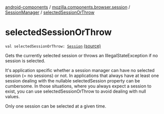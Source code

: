 [android-components](../../index.md) / [mozilla.components.browser.session](../index.md) / [SessionManager](index.md) / [selectedSessionOrThrow](./selected-session-or-throw.md)

# selectedSessionOrThrow

`val selectedSessionOrThrow: `[`Session`](../-session/index.md) [(source)](https://github.com/mozilla-mobile/android-components/blob/master/components/browser/session/src/main/java/mozilla/components/browser/session/SessionManager.kt#L156)

Gets the currently selected session or throws an IllegalStateException if no session is
selected.

It's application specific whether a session manager can have no selected session (= no sessions)
or not. In applications that always have at least one session dealing with the nullable
selectedSession property can be cumbersome. In those situations, where you always
expect a session to exist, you can use selectedSessionOrThrow to avoid dealing
with null values.

Only one session can be selected at a given time.

